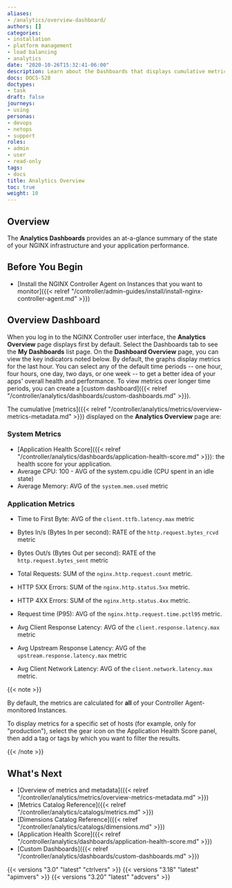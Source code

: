 ```yaml
---
aliases:
- /analytics/overview-dashboard/
authors: []
categories:
- installation
- platform management
- load balancing
- analytics
date: "2020-10-26T15:32:41-06:00"
description: Learn about the Dashboards that displays cumulative metrics for your NGINX Instances.
docs: DOCS-528
doctypes:
- task
draft: false
journeys:
- using
personas:
- devops
- netops
- support
roles:
- admin
- user
- read-only
tags:
- docs
title: Analytics Overview
toc: true
weight: 10
---
```


## Overview

The **Analytics Dashboards** provides an at-a-glance summary of the state of your NGINX infrastructure and your application performance.

## Before You Begin

* [Install the NGINX Controller Agent on Instances that you want to monitor]({{< relref "/controller/admin-guides/install/install-nginx-controller-agent.md" >}})

## Overview Dashboard

When you log in to the NGINX Controller user interface, the **Analytics Overview** page displays first by default. Select the Dashboards tab to see the **My Dashboards** list page. On the **Dashboard Overview** page, you can view the key indicators noted below. By default, the graphs display metrics for the last hour. You can select any of the default time periods -- one hour, four hours, one day, two days, or one week -- to get a better idea of your apps' overall health and performance. To view metrics over longer time periods, you can create a [custom dashboard]({{< relref "/controller/analytics/dashboards/custom-dashboards.md" >}}).

The cumulative [metrics]({{< relref "/controller/analytics/metrics/overview-metrics-metadata.md" >}}) displayed on the **Analytics Overview** page are:

### System Metrics

* [Application Health Score]({{< relref "/controller/analytics/dashboards/application-health-score.md" >}}): the health score for your application.
* Average CPU: 100 - AVG of the system.cpu.idle (CPU spent in an idle state)
* Average Memory: AVG of the `system.mem.used` metric

### Application Metrics

* Time to First Byte: AVG of the `client.ttfb.latency.max` metric
* Bytes In/s (Bytes In per second): RATE of the `http.request.bytes_rcvd` metric
* Bytes Out/s (Bytes Out per second): RATE of the `http.request.bytes_sent` metric

* Total Requests: SUM of the `nginx.http.request.count` metric.
* HTTP 5XX Errors: SUM of the `nginx.http.status.5xx` metric.
* HTTP 4XX Errors: SUM of the `nginx.http.status.4xx` metric.
* Request time (P95): AVG of the `nginx.http.request.time.pctl95` metric.

* Avg Client Response Latency: AVG of the `client.response.latency.max` metric
* Avg Upstream Response Latency: AVG of the `upstream.response.latency.max` metric
* Avg Client Network Latency: AVG of the `client.network.latency.max` metric.

{{< note >}}

By default, the metrics are calculated for **all** of your Controller Agent-monitored Instances.

To display metrics for a specific set of hosts (for example, only for "production"), select the gear icon on the Application Health Score panel, then add a tag or tags by which you want to filter the results.

{{< /note >}}

## What's Next

* [Overview of metrics and metadata]({{< relref "/controller/analytics/metrics/overview-metrics-metadata.md" >}})
* [Metrics Catalog Reference]({{< relref "/controller/analytics/catalogs/metrics.md" >}})
* [Dimensions Catalog Reference]({{< relref "/controller/analytics/catalogs/dimensions.md" >}})
* [Application Health Score]({{< relref "/controller/analytics/dashboards/application-health-score.md" >}})
* [Custom Dashboards]({{< relref "/controller/analytics/dashboards/custom-dashboards.md" >}})

{{< versions "3.0" "latest" "ctrlvers" >}}
{{< versions "3.18" "latest" "apimvers" >}}
{{< versions "3.20" "latest" "adcvers" >}}